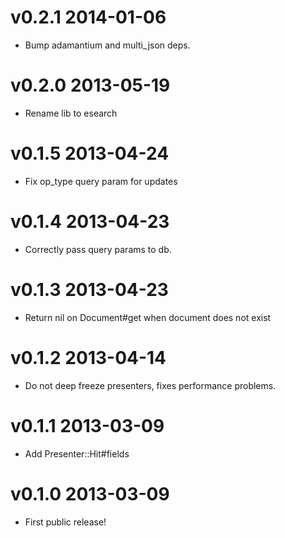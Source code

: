 # v0.2.1 2014-01-06

* Bump adamantium and multi_json deps.

# v0.2.0 2013-05-19

* Rename lib to esearch

# v0.1.5 2013-04-24

* Fix op_type query param for updates

# v0.1.4 2013-04-23

* Correctly pass query params to db.

# v0.1.3 2013-04-23

* Return nil on Document#get when document does not exist

# v0.1.2 2013-04-14

* Do not deep freeze presenters, fixes performance problems.

# v0.1.1 2013-03-09

* Add Presenter::Hit#fields

# v0.1.0 2013-03-09

* First public release!
